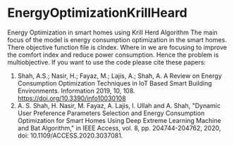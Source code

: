 # EnergyOptimizationKrillHeard
Energy Optimization in smart homes using Krill Herd Algorithm
The main focus of the model is energy consumption optimization in the smart homes. 
There objective function file is cIndex. Where in we are focusing to improve the comfort index and reduce power consumption. Hence the problem is multiobjective.
If you want to use the code please cite these papers:
1. Shah, A.S.; Nasir, H.; Fayaz, M.; Lajis, A.; Shah, A. A Review on Energy Consumption Optimization Techniques in IoT Based Smart Building Environments. Information 2019, 10, 108. https://doi.org/10.3390/info10030108
2. A. S. Shah, H. Nasir, M. Fayaz, A. Lajis, I. Ullah and A. Shah, "Dynamic User Preference Parameters Selection and Energy Consumption Optimization for Smart Homes Using Deep Extreme Learning Machine and Bat Algorithm," in IEEE Access, vol. 8, pp. 204744-204762, 2020, doi: 10.1109/ACCESS.2020.3037081.
   
